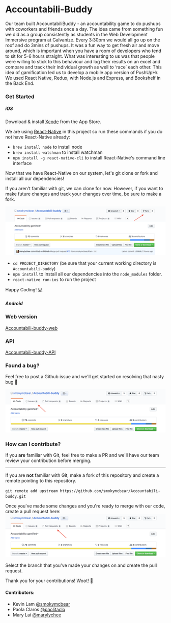 # Accountabili-Buddy

Our team built AccountabiliBuddy - an accountability game to do pushups with coworkers and friends once a day. The idea came from something fun we did as a group consistently as students in the Web Development Immersive program at Galvanize. Every 3:30pm we would all go up on the roof and do 3mins of pushups. It was a fun way to get fresh air and move around, which is important when you have a room of developers who tend to sit for 5-6 hours straight. What was interesting to us was that people were willing to stick to this behaviour and log their results on an excel and compare and track their individual growth as well to ‘race’ each other. This idea of gamification led us to develop a mobile app version of PushUpHr.
We used React Native, Redux, with Node.js and Express, and Bookshelf in the Back End.

### Get Started

##### iOS

Download & install [Xcode](https://itunes.apple.com/us/app/xcode/id497799835?mt=12) from the App Store.

We are using [React-Native](https://facebook.github.io/react-native/) in this project so run these commands if you do not have React-Native already:
  - `brew install node` to install node
  - `brew install watchman` to install watchman
  - `npm install -g react-native-cli` to install React-Native's command line interface

Now that we have React-Native on our system, let's git clone or fork and install all our dependencies!

If you aren't familiar with git, we can clone for now. However, if you want to make future changes and track your changes over time, be sure to make a fork.

![Git Fork](./assets/images/git_fork.png)

- `cd PROJECT_DIRECTORY` (be sure that your current working directory is `Accountabili-buddy`)
- `npm install` to install all our dependencies into the `node_modules` folder.
- `react-native run-ios` to run the project

Happy Coding! 💻


##### Android



### Web version

[Accountabili-buddy-web](https://github.com/smokymcbear/accountabili-buddy-web)


### API

[Accountabili-buddy-API](https://github.com/smokymcbear/accountabili-buddy-api)


### Found a bug?

Feel free to post a Github issue and we'll get started on resolving that nasty bug 🐛

![Git issue](./assets/images/git_issue.png)

### How can I contribute?

If you __are__ familiar with Git, feel free to make a PR and we'll have our team review your contribution before merging.

---

If you are __not__ familiar with Git, make a fork of this repository and create a remote pointing to this repository.

`git remote add upstream https://github.com/smokymcbear/Accountabili-buddy.git`

Once you've made some changes and you're ready to merge with our code, create a pull request here:
![Git Pull Request](./assets/images/git_pull_request.png)

Select the branch that you've made your changes on and create the pull request.


Thank you for your contributions! Woot! 🎉

#### Contributors:

- Kevin Lam [@smokymcbear](https://github.com/smokymcbear)
- Paola Claros [@paolitaclo](https://github.com/paolitaclo)
- Mary Lai [@marylychee](https://github.com/marylychee)

